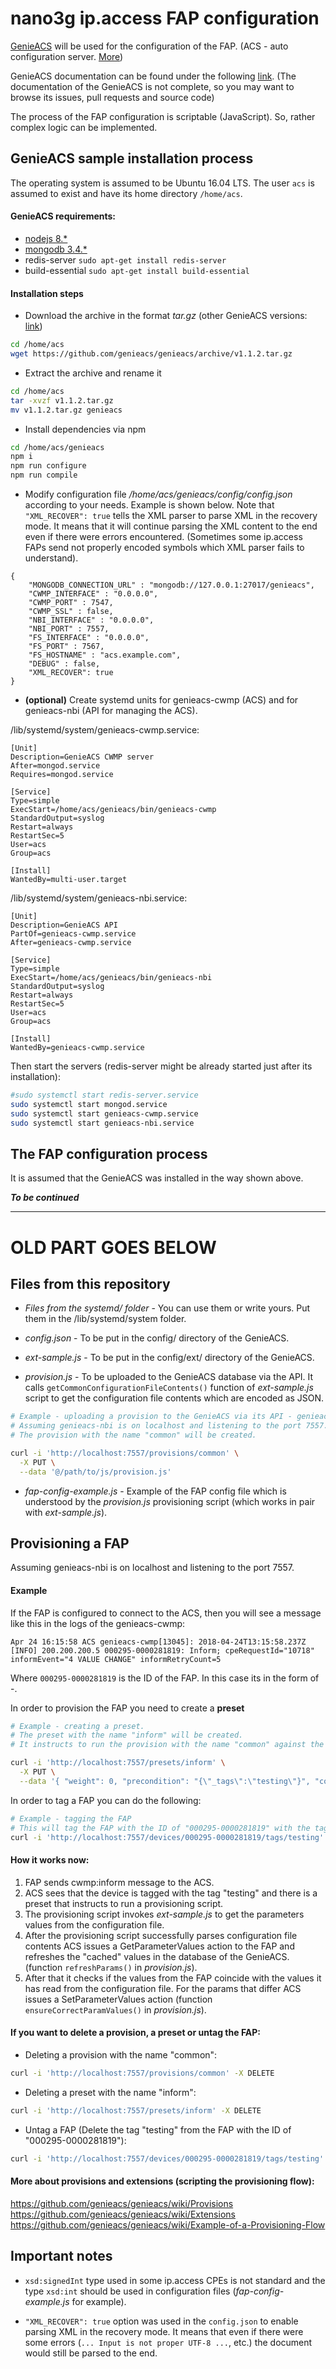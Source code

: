 # nano3g ip.access FAP configuration

[GenieACS](https://genieacs.com/) will be used for the configuration of the FAP. (ACS - auto configuration server. [More](https://en.wikipedia.org/wiki/TR-069))

GenieACS documentation can be found under the following [link](https://github.com/genieacs/genieacs/wiki). (The documentation of the GenieACS is not complete, so you may want to browse its issues, pull requests and source code)

The process of the FAP configuration is scriptable (JavaScript). So, rather complex logic can be implemented.

## GenieACS sample installation process

The operating system is assumed to be Ubuntu 16.04 LTS.
The user `acs` is assumed to exist and have its home directory `/home/acs`.

#### GenieACS requirements:

- [nodejs 8.*](https://nodejs.org/uk/download/package-manager/#debian-and-ubuntu-based-linux-distributions)
- [mongodb 3.4.*](https://docs.mongodb.com/v3.4/tutorial/install-mongodb-on-ubuntu/)
- redis-server `sudo apt-get install redis-server`
- build-essential `sudo apt-get install build-essential`

#### Installation steps

- Download the archive in the format *tar.gz* (other GenieACS versions: [link](https://github.com/genieacs/genieacs/releases))

```bash
cd /home/acs
wget https://github.com/genieacs/genieacs/archive/v1.1.2.tar.gz
```

- Extract the archive and rename it

```bash
cd /home/acs
tar -xvzf v1.1.2.tar.gz
mv v1.1.2.tar.gz genieacs
```

- Install dependencies via npm

```bash
cd /home/acs/genieacs
npm i
npm run configure
npm run compile
```

- Modify configuration file */home/acs/genieacs/config/config.json* according to your needs. Example is shown below. Note that `"XML_RECOVER": true` tells the XML parser to parse XML in the recovery mode. It means that it will continue parsing the XML content to the end even if there were errors encountered. (Sometimes some ip.access FAPs send not properly encoded symbols which XML parser fails to understand).

```
{
    "MONGODB_CONNECTION_URL" : "mongodb://127.0.0.1:27017/genieacs",
    "CWMP_INTERFACE" : "0.0.0.0",
    "CWMP_PORT" : 7547,
    "CWMP_SSL" : false,
    "NBI_INTERFACE" : "0.0.0.0",
    "NBI_PORT" : 7557,
    "FS_INTERFACE" : "0.0.0.0",
    "FS_PORT" : 7567,
    "FS_HOSTNAME" : "acs.example.com",
    "DEBUG" : false,
    "XML_RECOVER": true
}
```

- **(optional)** Create systemd units for genieacs-cwmp (ACS) and for genieacs-nbi (API for managing the ACS).

/lib/systemd/system/genieacs-cwmp.service:
```
[Unit]
Description=GenieACS CWMP server
After=mongod.service
Requires=mongod.service

[Service]
Type=simple
ExecStart=/home/acs/genieacs/bin/genieacs-cwmp
StandardOutput=syslog
Restart=always
RestartSec=5
User=acs
Group=acs

[Install]
WantedBy=multi-user.target
```

/lib/systemd/system/genieacs-nbi.service:
```
[Unit]
Description=GenieACS API
PartOf=genieacs-cwmp.service
After=genieacs-cwmp.service

[Service]
Type=simple
ExecStart=/home/acs/genieacs/bin/genieacs-nbi
StandardOutput=syslog
Restart=always
RestartSec=5
User=acs
Group=acs

[Install]
WantedBy=genieacs-cwmp.service
```

Then start the servers (redis-server might be already started just after its installation):
```bash
#sudo systemctl start redis-server.service
sudo systemctl start mongod.service
sudo systemctl start genieacs-cwmp.service
sudo systemctl start genieacs-nbi.service
```

## The FAP configuration process

It is assumed that the GenieACS was installed in the way shown above.

***To be continued***


---

# OLD PART GOES BELOW

## Files from this repository

- *Files from the systemd/ folder* - You can use them or write yours. Put them in the /lib/systemd/system folder.

- *config.json* - To be put in the config/ directory of the GenieACS.

- *ext-sample.js* - To be put in the config/ext/ directory of the GenieACS.

- *provision.js* - To be uploaded to the GenieACS database via the API. It calls `getCommonConfigurationFileContents()` function of *ext-sample.js* script to get the configuration file contents which are encoded as JSON.

```bash
# Example - uploading a provision to the GenieACS via its API - genieacs-nbi.
# Assuming genieacs-nbi is on localhost and listening to the port 7557.
# The provision with the name "common" will be created.

curl -i 'http://localhost:7557/provisions/common' \
  -X PUT \
  --data '@/path/to/js/provision.js'
```

- *fap-config-example.js* - Example of the FAP config file which is understood by the *provision.js* provisioning script (which works in pair with *ext-sample.js*).

## Provisioning a FAP

Assuming genieacs-nbi is on localhost and listening to the port 7557.

#### Example

If the FAP is configured to connect to the ACS, then you will see a message like this in the logs of the genieacs-cwmp:
```
Apr 24 16:15:58 ACS genieacs-cwmp[13045]: 2018-04-24T13:15:58.237Z [INFO] 200.200.200.5 000295-0000281819: Inform; cpeRequestId="10718" informEvent="4 VALUE CHANGE" informRetryCount=5
```
Where `000295-0000281819` is the ID of the FAP. In this case its in the form of <OUI>-<SerialNumber>.

In order to provision the FAP you need to create a **preset**
```bash
# Example - creating a preset.
# The preset with the name "inform" will be created.
# It instructs to run the provision with the name "common" against the FAP that was tagged with the tag "testing".

curl -i 'http://localhost:7557/presets/inform' \
  -X PUT \
  --data '{ "weight": 0, "precondition": "{\"_tags\":\"testing\"}", "configurations": [ { "type": "provision", "name": "common" } ] }'
```

In order to tag a FAP you can do the following:
```bash
# Example - tagging the FAP
# This will tag the FAP with the ID of "000295-0000281819" with the tag "testing"
curl -i 'http://localhost:7557/devices/000295-0000281819/tags/testing' -X POST
```

#### How it works now:

1. FAP sends cwmp:inform message to the ACS.
2. ACS sees that the device is tagged with the tag "testing" and there is a preset that instructs to run a provisioning script.
3. The provisioning script invokes *ext-sample.js* to get the parameters values from the configuration file.
4. After the provisioning script successfully parses configuration file contents ACS issues a GetParameterValues action to the FAP and refreshes the "cached" values in the database of the GenieACS. (function `refreshParams()` in *provision.js*).
5. After that it checks if the values from the FAP coincide with the values it has read from the configuration file. For the params that differ ACS issues a SetParameterValues action (function `ensureCorrectParamValues()` in *provision.js*).

#### If you want to **delete** a provision, a preset or untag the FAP:

- Deleting a provision with the name "common":
```bash
curl -i 'http://localhost:7557/provisions/common' -X DELETE
```
- Deleting a preset with the name "inform":
```bash
curl -i 'http://localhost:7557/presets/inform' -X DELETE
```
- Untag a FAP (Delete the tag "testing" from the FAP with the ID of "000295-0000281819"):
```bash
curl -i 'http://localhost:7557/devices/000295-0000281819/tags/testing' -X DELETE
```

#### More about provisions and extensions (scripting the provisioning flow):
https://github.com/genieacs/genieacs/wiki/Provisions
https://github.com/genieacs/genieacs/wiki/Extensions
https://github.com/genieacs/genieacs/wiki/Example-of-a-Provisioning-Flow

## Important notes

- `xsd:signedInt` type used in some ip.access CPEs is not standard and the type `xsd:int` should be used in configuration files (*fap-config-example.js* for example).

- `"XML_RECOVER": true` option was used in the `config.json` to enable parsing XML in the recovery mode. It means that even if there were some errors (`... Input is not proper UTF-8 ...`, etc.) the document would still be parsed to the end.
